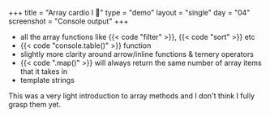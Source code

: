 +++
title = "Array cardio I 💪"
type = "demo"
layout = "single"
day = "04"
screenshot = "Console output"
+++

* all the array functions like {{< code "filter" >}}, {{< code "sort" >}} etc
* {{< code "console.table()" >}} function
* slightly more clarity around arrow/inline functions & ternery operators
* {{< code ".map()" >}} will always return the same number of array items that it takes in
* template strings

This was a very light introduction to array methods and I don't think I fully grasp them yet.